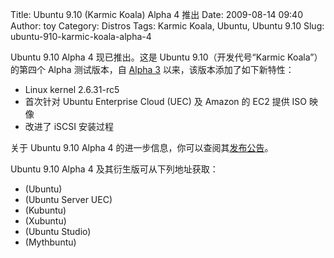 Title: Ubuntu 9.10 (Karmic Koala) Alpha 4 推出
Date: 2009-08-14 09:40
Author: toy
Category: Distros
Tags: Karmic Koala, Ubuntu, Ubuntu 9.10
Slug: ubuntu-910-karmic-koala-alpha-4

Ubuntu 9.10 Alpha 4 现已推出。这是 Ubuntu 9.10（开发代号“Karmic
Koala”）的第四个 Alpha 测试版本，自 [Alpha
3](http://linuxtoy.org/archives/ubuntu-910-karmic-koala-alpha-3-is-out.html)
以来，该版本添加了如下新特性：

* Linux kernel 2.6.31-rc5  
* 首次针对 Ubuntu Enterprise Cloud (UEC) 及 Amazon 的 EC2 提供 ISO
映像  
* 改进了 iSCSI 安装过程

关于 Ubuntu 9.10 Alpha 4
的进一步信息，你可以查阅其[发布公告](https://lists.ubuntu.com/archives/ubuntu-devel-announce/2009-August/000603.html)。

Ubuntu 9.10 Alpha 4 及其衍生版可从下列地址获取：

* (Ubuntu)  
* (Ubuntu Server UEC)  
* (Kubuntu)  
* (Xubuntu)  
* (Ubuntu Studio)  
* (Mythbuntu)
